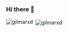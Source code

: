 ### Hi there 👋


<p><img align="left" src="https://github-readme-stats.vercel.app/api/top-langs?username=gilmarxd&show_icons=true&locale=en&layout=compact" alt="gilmarxd" /></p>
<p>&nbsp;<img align="center" src="https://github-readme-stats.vercel.app/api?username=gilmarxd&show_icons=true&locale=en" alt="gilmarxd" /></p>
